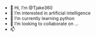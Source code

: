 - 👋 Hi, I’m @Tjake360
- 👀 I’m interested in artificial intelligence 
- 🌱 I’m currently learning python 
- 💞️ I’m looking to collaborate on ...
- 📫 

<!---
Tjake360/Tjake360 is a ✨ special ✨ repository because its `README.md` (this file) appears on your GitHub profile.
You can click the Preview link to take a look at your changes.
--->
